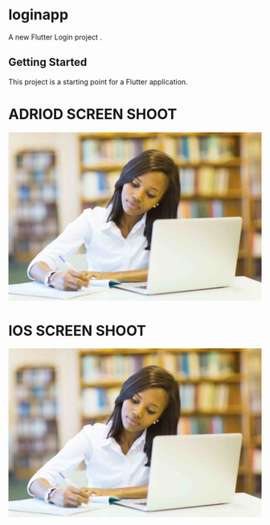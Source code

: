 # loginapp

A new Flutter Login project .

## Getting Started

This project is a starting point for a Flutter application.


# ADRIOD SCREEN SHOOT

![alt text](https://github.com/omale-godwin/flutter-login/blob/main/assets/afr.jpg)


# IOS SCREEN SHOOT

![alt text](https://github.com/omale-godwin/flutter-login/blob/main/assets/afr.jpg)